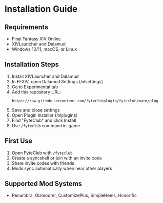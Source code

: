 # Installation Guide

## Requirements
- Final Fantasy XIV Online
- XIVLauncher and Dalamud
- Windows 10/11, macOS, or Linux

## Installation Steps
1. Install XIVLauncher and Dalamud
2. In FFXIV, open Dalamud Settings (/xlsettings)
3. Go to Experimental tab
4. Add this repository URL:
   ```
   https://raw.githubusercontent.com/fyteclubplugin/fyteclub/main/plugin/repo.json
   ```
5. Save and close settings
6. Open Plugin Installer (/xlplugins)
7. Find "FyteClub" and click Install
8. Use `/fyteclub` command in-game

## First Use
1. Open FyteClub with `/fyteclub`
2. Create a syncshell or join with an invite code
3. Share invite codes with friends
4. Mods sync automatically when near other players

## Supported Mod Systems
- Penumbra, Glamourer, CustomizePlus, SimpleHeels, Honorific
